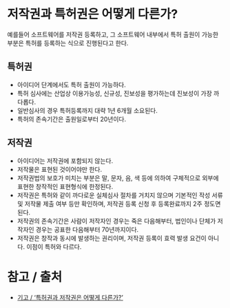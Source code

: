 

# 저작권과 특허권은 어떻게 다른가?
예를들어 소프트웨어를 저작권 등록하고, 그 소프트웨어 내부에서 특허 출원이 가능한 부분은 특허를 등록하는 식으로 진행된다고 한다. 

## 특허권
- 아이디어 단계에서도 특허 출원이 가능하다. 
- 특허 심사에는 산업상 이용가능성, 신규성, 진보성을 평가하는데 진보성이 가장 까다롭다. 
- 일반심사의 경우 특허등록까지 대략 1년 6개월 소요된다. 
- 특허의 존속기간은 출원일로부터 20년이다. 

## 저작권
- 아이디어는 저작권에 포함되지 않는다. 
- 저작물은 표현된 것이어야만 한다. 
- 저작권법의 보호가 미치는 부분은 말, 문자, 음, 색 등에 의하여 구체적으로 외부에 표현한 창작적인 표현형식에 한정된다. 
- 저작권은 특허와 같이 까다로운 실체심사 절차를 거치지 않으며 기본적인 작성 서류 및 저작물 제출 여부 등만 확인하며, 저작권 등록 신청 후 등록완료까지 2주 정도면 된다.
- 저작권의 존속기간은 사람이 저작자인 경우는 죽은 다음해부터, 법인이나 단체가 저작자인 경우는 공표한 다음해부터 70년까지이다.
- 저작권은 창작과 동시에 발생하는 권리이며, 저작권 등록이 효력 발생 요건이 아니다. 이점이 특허와 다르다.



# 참고 / 출처
- [기고 / ‘특허권과 저작권은 어떻게 다른가?’](http://www.seoulilbo.com/news/articleView.html?idxno=525272)